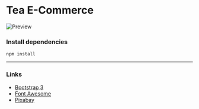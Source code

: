 # Tea E-Commerce 

![Preview]()


### Install dependencies

```
npm install
```
***

### Links

* [Bootstrap 3](http://getbootstrap.com/)
* [Font Awesome](https://fontawesome.com/)
* [Pixabay](https://pixabay.com/)


